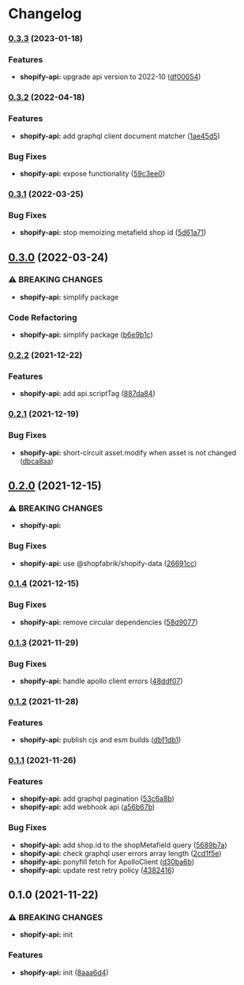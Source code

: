 # Changelog

### [0.3.3](https://www.github.com/Shopfabrik-Berlin/shopify-app/compare/shopify-api-v0.3.2...shopify-api-v0.3.3) (2023-01-18)


### Features

* **shopify-api:** upgrade api version to 2022-10 ([df00054](https://www.github.com/Shopfabrik-Berlin/shopify-app/commit/df000540872c80294ba3e09f6a0b050028c3682e))

### [0.3.2](https://www.github.com/Shopfabrik-Berlin/shopify-app/compare/shopify-api-v0.3.1...shopify-api-v0.3.2) (2022-04-18)


### Features

* **shopify-api:** add graphql client document matcher ([1ae45d5](https://www.github.com/Shopfabrik-Berlin/shopify-app/commit/1ae45d5eeaf50be33598f4fc1e819d70d980c296))


### Bug Fixes

* **shopify-api:** expose functionality ([59c3ee0](https://www.github.com/Shopfabrik-Berlin/shopify-app/commit/59c3ee0e668df8307b8b0d6d3936fe942b06f0d2))

### [0.3.1](https://www.github.com/Shopfabrik-Berlin/shopify-app/compare/shopify-api-v0.3.0...shopify-api-v0.3.1) (2022-03-25)


### Bug Fixes

* **shopify-api:** stop memoizing metafield shop id ([5d61a71](https://www.github.com/Shopfabrik-Berlin/shopify-app/commit/5d61a7146d75ecda3047476d998a6f5925835a72))

## [0.3.0](https://www.github.com/Shopfabrik-Berlin/shopify-app/compare/shopify-api-v0.2.2...shopify-api-v0.3.0) (2022-03-24)


### ⚠ BREAKING CHANGES

* **shopify-api:** simplify package

### Code Refactoring

* **shopify-api:** simplify package ([b6e9b1c](https://www.github.com/Shopfabrik-Berlin/shopify-app/commit/b6e9b1c04ee98a9f2909649324a285ec6408750c))

### [0.2.2](https://www.github.com/Shopfabrik-Berlin/shopify-app/compare/shopify-api-v0.2.1...shopify-api-v0.2.2) (2021-12-22)


### Features

* **shopify-api:** add api.scriptTag ([887da84](https://www.github.com/Shopfabrik-Berlin/shopify-app/commit/887da84039e2ce6edcfbbbea813f4d2afa5d1daa))

### [0.2.1](https://www.github.com/Shopfabrik-Berlin/shopify-app/compare/shopify-api-v0.2.0...shopify-api-v0.2.1) (2021-12-19)


### Bug Fixes

* **shopify-api:** short-circuit asset.modify when asset is not changed ([dbca8aa](https://www.github.com/Shopfabrik-Berlin/shopify-app/commit/dbca8aa217b6df6c192b97bb1151524db0e8fb28))

## [0.2.0](https://www.github.com/Shopfabrik-Berlin/shopify-app/compare/shopify-api-v0.1.4...shopify-api-v0.2.0) (2021-12-15)


### ⚠ BREAKING CHANGES

* **shopify-api:** 

### Bug Fixes

* **shopify-api:** use @shopfabrik/shopify-data ([26691cc](https://www.github.com/Shopfabrik-Berlin/shopify-app/commit/26691cc8b72879877d09545a5def5b0572667c18))

### [0.1.4](https://www.github.com/Shopfabrik-Berlin/shopify-app/compare/shopify-api-v0.1.3...shopify-api-v0.1.4) (2021-12-15)


### Bug Fixes

* **shopify-api:** remove circular dependencies ([58d9077](https://www.github.com/Shopfabrik-Berlin/shopify-app/commit/58d90772f170a2892d80dc5796b2c51a6bf91362))

### [0.1.3](https://www.github.com/Shopfabrik-Berlin/shopify-app/compare/shopify-api-v0.1.2...shopify-api-v0.1.3) (2021-11-29)


### Bug Fixes

* **shopify-api:** handle apollo client errors ([48ddf07](https://www.github.com/Shopfabrik-Berlin/shopify-app/commit/48ddf07c2ccda10350dc0a331ccd56df22ae58cb))

### [0.1.2](https://www.github.com/Shopfabrik-Berlin/shopify-app/compare/shopify-api-v0.1.1...shopify-api-v0.1.2) (2021-11-28)


### Features

* **shopify-api:** publish cjs and esm builds ([dbf1db1](https://www.github.com/Shopfabrik-Berlin/shopify-app/commit/dbf1db10c7d8cdc5001348f35f771192df0ce479))

### [0.1.1](https://www.github.com/Shopfabrik-Berlin/shopify-app/compare/shopify-api-v0.1.0...shopify-api-v0.1.1) (2021-11-26)


### Features

* **shopify-api:** add graphql pagination ([53c6a8b](https://www.github.com/Shopfabrik-Berlin/shopify-app/commit/53c6a8bbdd19cce33a72bb65be01d0b17dc3b353))
* **shopify-api:** add webhook api ([a56b67b](https://www.github.com/Shopfabrik-Berlin/shopify-app/commit/a56b67b7630e2b9526cc4a1d0bf894efb935486e))


### Bug Fixes

* **shopify-api:** add shop.id to the shopMetafield query ([5689b7a](https://www.github.com/Shopfabrik-Berlin/shopify-app/commit/5689b7ae0cd89f52fb5e097b9f1427aff0bae941))
* **shopify-api:** check graphql user errors array length ([2cd1f5e](https://www.github.com/Shopfabrik-Berlin/shopify-app/commit/2cd1f5e34a200904358c06b69dff6e61cf2116f8))
* **shopify-api:** ponyfill fetch for ApolloClient ([d30ba6b](https://www.github.com/Shopfabrik-Berlin/shopify-app/commit/d30ba6b89514bec062c2f9271ea8a0cc55ae2ad0))
* **shopify-api:** update rest retry policy ([4382416](https://www.github.com/Shopfabrik-Berlin/shopify-app/commit/4382416189caa2be039683dd8c827be3d0f07236))

## 0.1.0 (2021-11-22)


### ⚠ BREAKING CHANGES

* **shopify-api:** init

### Features

* **shopify-api:** init ([8aaa6d4](https://www.github.com/Shopfabrik-Berlin/shopify-app/commit/8aaa6d4ce6e538ad5b5c66f2dd855e443e3ba739))

